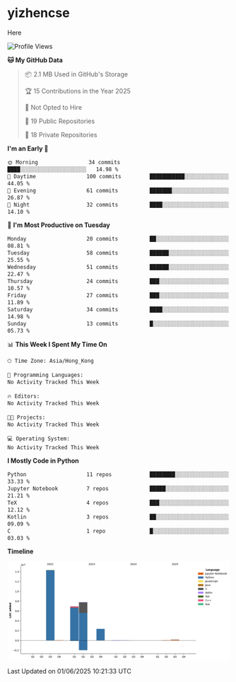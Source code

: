 # yizhencse


Here
<!--START_SECTION:waka-->
![Profile Views](http://img.shields.io/badge/Profile%20Views-159-blue)

**🐱 My GitHub Data** 

> 📦 2.1 MB Used in GitHub's Storage 
 > 
> 🏆 15 Contributions in the Year 2025
 > 
> 🚫 Not Opted to Hire
 > 
> 📜 19 Public Repositories 
 > 
> 🔑 18 Private Repositories 
 > 
**I'm an Early 🐤** 

```text
🌞 Morning                34 commits          ████░░░░░░░░░░░░░░░░░░░░░   14.98 % 
🌆 Daytime                100 commits         ███████████░░░░░░░░░░░░░░   44.05 % 
🌃 Evening                61 commits          ███████░░░░░░░░░░░░░░░░░░   26.87 % 
🌙 Night                  32 commits          ████░░░░░░░░░░░░░░░░░░░░░   14.10 % 
```
📅 **I'm Most Productive on Tuesday** 

```text
Monday                   20 commits          ██░░░░░░░░░░░░░░░░░░░░░░░   08.81 % 
Tuesday                  58 commits          ██████░░░░░░░░░░░░░░░░░░░   25.55 % 
Wednesday                51 commits          ██████░░░░░░░░░░░░░░░░░░░   22.47 % 
Thursday                 24 commits          ███░░░░░░░░░░░░░░░░░░░░░░   10.57 % 
Friday                   27 commits          ███░░░░░░░░░░░░░░░░░░░░░░   11.89 % 
Saturday                 34 commits          ████░░░░░░░░░░░░░░░░░░░░░   14.98 % 
Sunday                   13 commits          █░░░░░░░░░░░░░░░░░░░░░░░░   05.73 % 
```


📊 **This Week I Spent My Time On** 

```text
🕑︎ Time Zone: Asia/Hong_Kong

💬 Programming Languages: 
No Activity Tracked This Week

🔥 Editors: 
No Activity Tracked This Week

🐱‍💻 Projects: 
No Activity Tracked This Week

💻 Operating System: 
No Activity Tracked This Week
```

**I Mostly Code in Python** 

```text
Python                   11 repos            ████████░░░░░░░░░░░░░░░░░   33.33 % 
Jupyter Notebook         7 repos             █████░░░░░░░░░░░░░░░░░░░░   21.21 % 
TeX                      4 repos             ███░░░░░░░░░░░░░░░░░░░░░░   12.12 % 
Kotlin                   3 repos             ██░░░░░░░░░░░░░░░░░░░░░░░   09.09 % 
C                        1 repo              █░░░░░░░░░░░░░░░░░░░░░░░░   03.03 % 
```



**Timeline**

![Lines of Code chart](https://raw.githubusercontent.com/yizhencse/yizhencse/main/assets/bar_graph.png)


 Last Updated on 01/06/2025 10:21:33 UTC
<!--END_SECTION:waka-->

